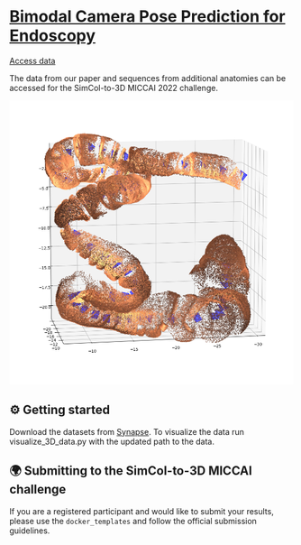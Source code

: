 # [Bimodal Camera Pose Prediction for Endoscopy](https://arxiv.org/abs/2204.04968)

[Access data](https://www.synapse.org/#!Synapse:syn28548633/wiki/617126)  

The data from our paper and sequences from additional anatomies can be accessed for the SimCol-to-3D MICCAI 2022 challenge.

<p align="center">
  <img src="assets/pointcloud_S_1.png" alt="Example data visualization" width="600" />
</p>

## ⚙ Getting started

Download the datasets from [Synapse](https://www.synapse.org/#!Synapse:syn28548633/wiki/617126). To visualize the data run visualize_3D_data.py with the updated path to the data. 

## 🌍 Submitting to the SimCol-to-3D MICCAI challenge

If you are a registered participant and would like to submit your results, please use the `docker_templates` and follow the official submission guidelines. 